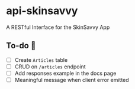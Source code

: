 # api-skinsavvy

A RESTful Interface for the SkinSavvy App

## To-do 📜

- [ ] Create `Articles` table
- [ ] CRUD on `/articles` endpoint
- [ ] Add responses example in the docs page
- [ ] Meaningful message when client error emitted

